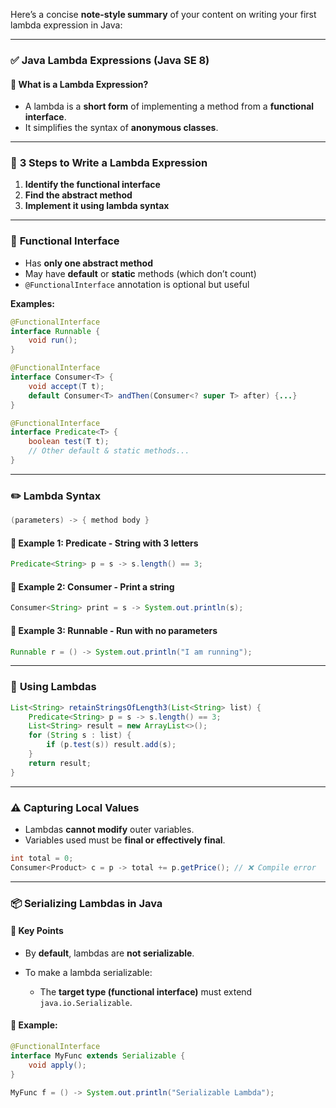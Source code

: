 Here’s a concise **note-style summary** of your content on writing your first lambda expression in Java:

---

### ✅ **Java Lambda Expressions (Java SE 8)**

#### 📌 **What is a Lambda Expression?**

* A lambda is a **short form** of implementing a method from a **functional interface**.
* It simplifies the syntax of **anonymous classes**.

---

### 🧩 **3 Steps to Write a Lambda Expression**

1. **Identify the functional interface**
2. **Find the abstract method**
3. **Implement it using lambda syntax**

---

### 📘 **Functional Interface**

* Has **only one abstract method**
* May have **default** or **static** methods (which don’t count)
* `@FunctionalInterface` annotation is optional but useful

**Examples:**

```java
@FunctionalInterface
interface Runnable {
    void run();
}

@FunctionalInterface
interface Consumer<T> {
    void accept(T t);
    default Consumer<T> andThen(Consumer<? super T> after) {...}
}

@FunctionalInterface
interface Predicate<T> {
    boolean test(T t);
    // Other default & static methods...
}
```

---

### ✏️ **Lambda Syntax**

```java
(parameters) -> { method body }
```

#### 🔹 Example 1: Predicate<String> - String with 3 letters

```java
Predicate<String> p = s -> s.length() == 3;
```

#### 🔹 Example 2: Consumer<String> - Print a string

```java
Consumer<String> print = s -> System.out.println(s);
```

#### 🔹 Example 3: Runnable - Run with no parameters

```java
Runnable r = () -> System.out.println("I am running");
```

---

### 🔄 **Using Lambdas**

```java
List<String> retainStringsOfLength3(List<String> list) {
    Predicate<String> p = s -> s.length() == 3;
    List<String> result = new ArrayList<>();
    for (String s : list) {
        if (p.test(s)) result.add(s);
    }
    return result;
}
```

---

### ⚠️ **Capturing Local Values**

* Lambdas **cannot modify** outer variables.
* Variables used must be **final or effectively final**.

```java
int total = 0;
Consumer<Product> c = p -> total += p.getPrice(); // ❌ Compile error
```

---

### 📦 **Serializing Lambdas in Java**

#### 🧠 **Key Points**

* By **default**, lambdas are **not serializable**.
* To make a lambda serializable:

  * The **target type (functional interface)** must extend `java.io.Serializable`.

#### 🔸 **Example:**

```java
@FunctionalInterface
interface MyFunc extends Serializable {
    void apply();
}

MyFunc f = () -> System.out.println("Serializable Lambda");
```

